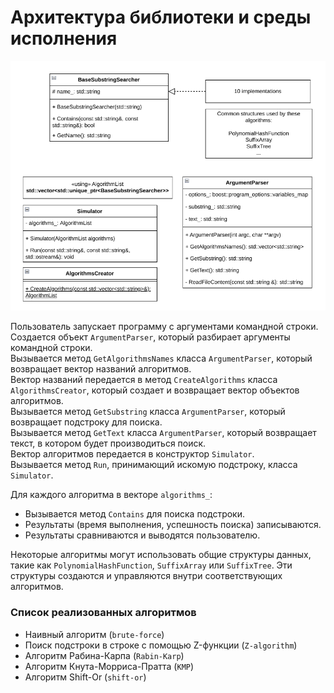 # Архитектура библиотеки и среды исполнения

![Архитектура](./images/architecture.png)

Пользователь запускает программу с аргументами командной строки.\
Создается объект `ArgumentParser`, который разбирает аргументы командной строки.\
Вызывается метод `GetAlgorithmsNames` класса `ArgumentParser`, который возвращает вектор названий алгоритмов.\
Вектор названий передается в метод `CreateAlgorithms` класса `AlgorithmsCreator`, который создает и возвращает вектор объектов алгоритмов.\
Вызывается метод `GetSubstring` класса `ArgumentParser`, который возвращает подстроку для поиска.\
Вызывается метод `GetText` класса `ArgumentParser`, который возвращает текст, в котором будет производиться поиск.\
Вектор алгоритмов передается в конструктор `Simulator`.\
Вызывается метод `Run`, принимающий искомую подстроку, класса `Simulator`.

Для каждого алгоритма в векторе `algorithms_`:
- Вызывается метод `Contains` для поиска подстроки.
- Результаты (время выполнения, успешность поиска) записываются.
- Результаты сравниваются и выводятся пользователю.

Некоторые алгоритмы могут использовать общие структуры данных, такие как `PolynomialHashFunction`, `SuffixArray` или `SuffixTree`. Эти структуры создаются и управляются внутри соответствующих алгоритмов.

### Список реализованных алгоритмов
- Наивный алгоритм (`brute-force`)
- Поиск подстроки в строке с помощью Z-функции (`Z-algorithm`)
- Алгоритм Рабина-Карпа (`Rabin-Karp`)
- Алгоритм Кнута-Морриса-Пратта (`KMP`)
- Алгоритм Shift-Or (`shift-or`)

